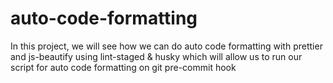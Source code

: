# auto-code-formatting
In this project, we will see how we can do auto code formatting with prettier and js-beautify using lint-staged &amp; husky which will allow us to run our script for auto code formatting on git pre-commit hook
